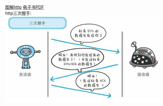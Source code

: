 [图解http](https://book.douban.com/subject/25863515/)   [电子书PDF](https://pan.baidu.com/s/1tYSRQnibqf-1mqnJWUlfBQ) <br>
http三次握手: <br>
![http三次握手](https://github.com/hannibal2017/studyRecord/blob/master/1550044365.jpg)

